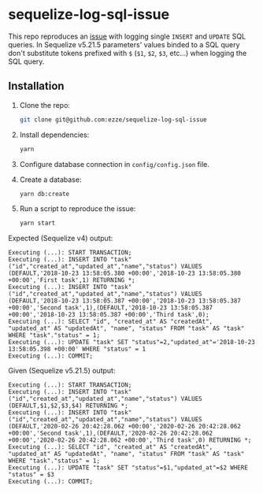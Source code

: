 # sequelize-log-sql-issue

This repo reproduces an [issue](https://github.com/sequelize/sequelize/issues/10067) with logging single `INSERT` and
`UPDATE` SQL queries. In Sequelize v5.21.5 parameters' values binded to a SQL query don't substitute tokens
prefixed with `$` (`$1`, `$2`, `$3`, etc...) when logging the SQL query.

## Installation

1. Clone the repo:

    ```bash
    git clone git@github.com:ezze/sequelize-log-sql-issue
    ```

2. Install dependencies:

    ```bash
    yarn
    ```

3. Configure database connection in `config/config.json` file.

4. Create a database:

    ```bash
    yarn db:create
    ```

5. Run a script to reproduce the issue:

    ```bash
    yarn start
    ```

Expected (Sequelize v4) output:

```
Executing (...): START TRANSACTION;
Executing (...): INSERT INTO "task" ("id","created_at","updated_at","name","status") VALUES (DEFAULT,'2018-10-23 13:58:05.380 +00:00','2018-10-23 13:58:05.380 +00:00','First task',1) RETURNING *;
Executing (...): INSERT INTO "task" ("id","created_at","updated_at","name","status") VALUES (DEFAULT,'2018-10-23 13:58:05.387 +00:00','2018-10-23 13:58:05.387 +00:00','Second task',1),(DEFAULT,'2018-10-23 13:58:05.387 +00:00','2018-10-23 13:58:05.387 +00:00','Third task',0);
Executing (...): SELECT "id", "created_at" AS "createdAt", "updated_at" AS "updatedAt", "name", "status" FROM "task" AS "task" WHERE "task"."status" = 1;
Executing (...): UPDATE "task" SET "status"=2,"updated_at"='2018-10-23 13:58:05.398 +00:00' WHERE "status" = 1
Executing (...): COMMIT;
```

Given (Sequelize v5.21.5) output:

```
Executing (...): START TRANSACTION;
Executing (...): INSERT INTO "task" ("id","created_at","updated_at","name","status") VALUES (DEFAULT,$1,$2,$3,$4) RETURNING *;
Executing (...): INSERT INTO "task" ("id","created_at","updated_at","name","status") VALUES (DEFAULT,'2020-02-26 20:42:28.062 +00:00','2020-02-26 20:42:28.062 +00:00','Second task',1),(DEFAULT,'2020-02-26 20:42:28.062 +00:00','2020-02-26 20:42:28.062 +00:00','Third task',0) RETURNING *;
Executing (...): SELECT "id", "created_at" AS "createdAt", "updated_at" AS "updatedAt", "name", "status" FROM "task" AS "task" WHERE "task"."status" = 1;
Executing (...): UPDATE "task" SET "status"=$1,"updated_at"=$2 WHERE "status" = $3
Executing (...): COMMIT;
```

